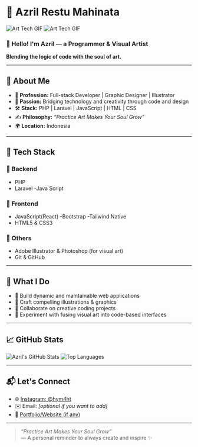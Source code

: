 # 🎨 Azril Restu Mahinata

![Art Tech GIF](https://media.giphy.com/media/26ufnwz3wDUli7GU0/giphy.gif)
![Art Tech GIF](https://media.giphy.com/media/v1.Y2lkPTc5MGI3NjExaG91MHJ6bTBjZ3IxZGFpZG1nOGN5NGRoaXVtamFnYWI2c3duNmc5MSZlcD12MV9naWZzX3NlYXJjaCZjdD1n/QlZUXGC3AIcFYdBF1K/giphy.gif)


### 👋 Hello! I'm Azril — a Programmer & Visual Artist  
**Blending the logic of code with the soul of art.**

---

## 🚀 About Me

- 💼 **Profession:** Full-stack Developer | Graphic Designer | Illustrator
- 🧠 **Passion:** Bridging technology and creativity through code and design
- 🛠️ **Stack:** PHP | Laravel | JavaScript | HTML | CSS
- ✍️ **Philosophy:** _“Practice Art Makes Your Soul Grow”_
- 🌍 **Location:** Indonesia

---

## 🧰 Tech Stack

### 🔹 Backend
- PHP
- Laravel
-Java Script

### 🔹 Frontend
- JavaScript(React)
-Bootstrap
-Tailwind Native
- HTML5 & CSS3

### 🔹 Others
- Adobe Illustrator & Photoshop (for visual art)
- Git & GitHub


---

## 🎯 What I Do

- 🚧 Build dynamic and maintainable web applications
- 🎨 Craft compelling illustrations & graphics
- 🔁 Collaborate on creative coding projects
- 🧪 Experiment with fusing visual art into code-based interfaces

---

## 📈 GitHub Stats

![Azril's GitHub Stats](https://github-readme-stats.vercel.app/api?username=hym4ht&show_icons=true&theme=radical)
![Top Languages](https://github-readme-stats.vercel.app/api/top-langs/?username=hym4ht&layout=compact&theme=radical)

---

## 📬 Let's Connect

- 🌐 [Instagram: @hym4ht](https://instagram.com/hym4ht)
- ✉️ Email: _[optional if you want to add]_
- 💼 [Portfolio/Website (if any)](https://yourwebsite.com)

---

> _“Practice Art Makes Your Soul Grow”_  
> — A personal reminder to always create and inspire ✨

